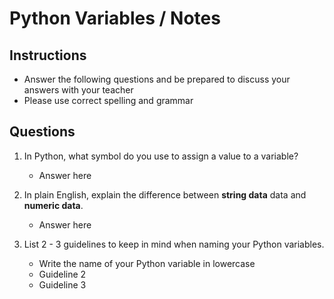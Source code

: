 # Python Variables / Notes

## Instructions

- Answer the following questions and be prepared to discuss your answers with your teacher
- Please use correct spelling and grammar

## Questions

1. In Python, what symbol do you use to assign a value to a variable?
    -  Answer here

2. In plain English, explain the difference between **string data** data and **numeric data**.
    -  Answer here


3. List 2 - 3 guidelines to keep in mind when naming your Python variables.
    -  Write the name of your Python variable in lowercase
    -  Guideline 2
    -  Guideline 3
